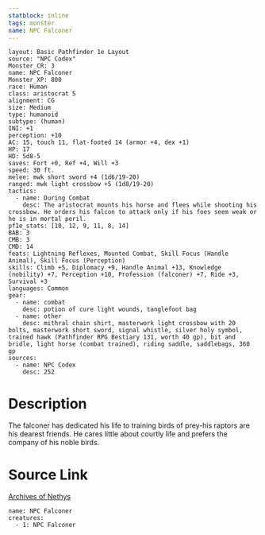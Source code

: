 ```yaml
---
statblock: inline
tags: monster
name: NPC Falconer
---
```

```statblock
layout: Basic Pathfinder 1e Layout
source: "NPC Codex"
Monster_CR: 3
name: NPC Falconer
Monster_XP: 800
race: Human
class: aristocrat 5
alignment: CG
size: Medium
type: humanoid
subtype: (human)
INI: +1
perception: +10
AC: 15, touch 11, flat-footed 14 (armor +4, dex +1)
HP: 17
HD: 5d8-5
saves: Fort +0, Ref +4, Will +3
speed: 30 ft.
melee: mwk short sword +4 (1d6/19-20)
ranged: mwk light crossbow +5 (1d8/19-20)
tactics:
  - name: During Combat
    desc: The aristocrat mounts his horse and flees while shooting his crossbow. He orders his falcon to attack only if his foes seem weak or he is in mortal peril.
pf1e_stats: [10, 12, 9, 11, 8, 14]
BAB: 3
CMB: 3
CMD: 14
feats: Lightning Reflexes, Mounted Combat, Skill Focus (Handle Animal), Skill Focus (Perception)
skills: Climb +5, Diplomacy +9, Handle Animal +13, Knowledge (nobility) +7, Perception +10, Profession (falconer) +7, Ride +3, Survival +3
languages: Common
gear:
  - name: combat
    desc: potion of cure light wounds, tanglefoot bag
  - name: other
    desc: mithral chain shirt, masterwork light crossbow with 20 bolts, masterwork short sword, signal whistle, silver holy symbol, trained hawk (Pathfinder RPG Bestiary 131, worth 40 gp), bit and bridle, light horse (combat trained), riding saddle, saddlebags, 360 gp
sources:
  - name: NPC Codex
    desc: 252
```
# Description
The falconer has dedicated his life to training birds of prey-his raptors are his dearest friends. He cares little about courtly life and prefers the company of his noble birds.
# Source Link
[Archives of Nethys](https://aonprd.com/NPCDisplay.aspx?ItemName=Falconer)
```encounter-table
name: NPC Falconer
creatures:
  - 1: NPC Falconer
```
